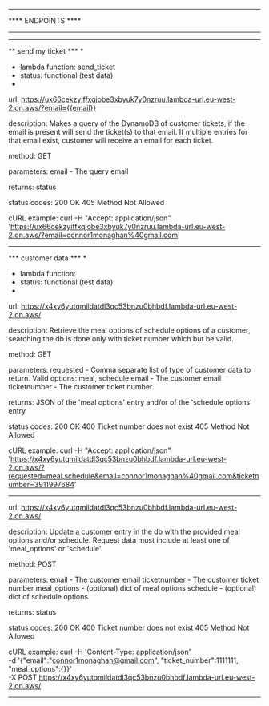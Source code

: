 
*********************
****  ENDPOINTS  ****
*********************

*********************
** send my ticket ***
*
* lambda function: send_ticket
* status: functional (test data)
* 

url: https://ux66cekzyiffxqjobe3xbyuk7y0nzruu.lambda-url.eu-west-2.on.aws/?email={{email}}

description: 	Makes a query of the DynamoDB of customer tickets, if the email is present will send the ticket(s) to 
		that email. If multiple entries for that email exist, customer will receive an email for each ticket. 

method: 	GET

parameters: 	email	- The query email

returns:	status

status codes: 	200 OK
		405 Method Not Allowed

cURL example:
	curl -H "Accept: application/json" \
		'https://ux66cekzyiffxqjobe3xbyuk7y0nzruu.lambda-url.eu-west-2.on.aws/?email=connor1monaghan%40gmail.com'

*********************
*** customer data ***
*
* lambda function: 
* status: functional (test data)
* 

url: https://x4xy6yutqmildatdl3qc53bnzu0bhbdf.lambda-url.eu-west-2.on.aws/

description: 	Retrieve the meal options of schedule options of a customer, searching the db is done only with ticket
		number which but be valid.

method: 	GET

parameters: 	requested	- Comma separate list of type of customer data to return. Valid options: meal, schedule
		email		- The customer email
		ticketnumber	- The customer ticket number

returns:	JSON of the 'meal options' entry and/or of the 'schedule options' entry

status codes: 	200 OK
		400 Ticket number does not exist
		405 Method Not Allowed

cURL example:
	curl -H "Accept: application/json" \
		'https://x4xy6yutqmildatdl3qc53bnzu0bhbdf.lambda-url.eu-west-2.on.aws/?requested=meal,schedule&email=connor1monaghan%40gmail.com&ticketnumber=3911997684'

*********************


url: https://x4xy6yutqmildatdl3qc53bnzu0bhbdf.lambda-url.eu-west-2.on.aws/

description: 	Update a customer entry in the db with the provided meal options and/or schedule. Request data must include
		at least one of 'meal_options' or 'schedule'.

method: 	POST

parameters: 	email		- The customer email
		ticketnumber	- The customer ticket number
		meal_options	- (optional) dict of meal options
		schedule	- (optional) dict of schedule options

returns:	status

status codes: 	200 OK
		400 Ticket number does not exist
		405 Method Not Allowed

cURL example:
	curl -H 'Content-Type: application/json' \
     	     -d '{"email":"connor1monaghan@gmail.com", "ticket_number":1111111, "meal_options":{}}' \
     	     -X POST https://x4xy6yutqmildatdl3qc53bnzu0bhbdf.lambda-url.eu-west-2.on.aws/


*********************************************************************************************************
